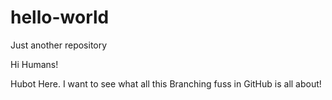 # hello-world
Just another repository

Hi Humans! 

Hubot Here. I want to see what all this Branching fuss in GitHub is all about! 
